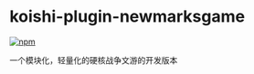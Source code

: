 # koishi-plugin-newmarksgame

[![npm](https://img.shields.io/npm/v/koishi-plugin-newmarksgame?style=flat-square)](https://www.npmjs.com/package/koishi-plugin-newmarksgame)

一个模块化，轻量化的硬核战争文游的开发版本

